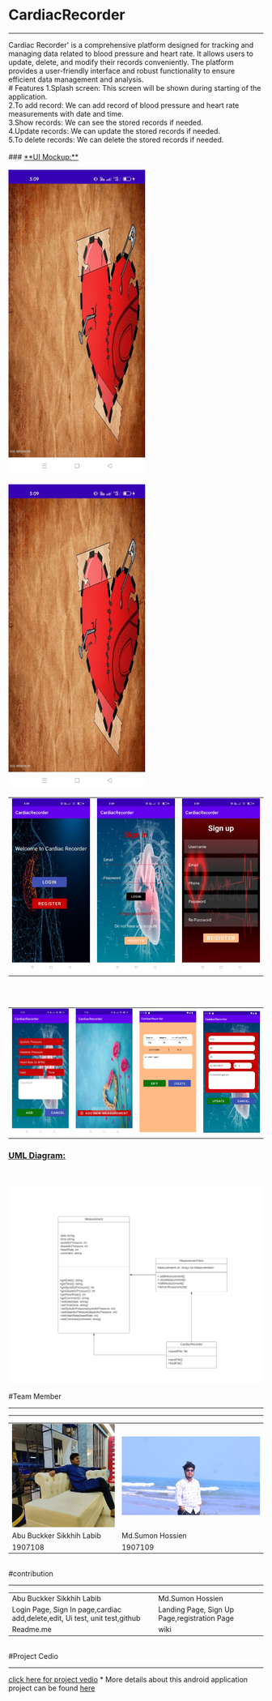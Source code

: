 # CardiacRecorder
<hr>
Cardiac Recorder' is a comprehensive platform designed for tracking and managing data related to blood pressure and heart rate. It allows users to update, delete, and modify their records conveniently. The platform provides a user-friendly interface and robust functionality to ensure efficient data management and analysis.
<br>
# Features
1.Splash screen: This screen will be shown during starting of the application.<br>
2.To add record: We can add record of blood pressure and heart rate measurements with date and time.<br>
3.Show records: We can see the stored records if needed.<br>
4.Update records: We can update the stored records if needed.<br>
5.To delete records: We can delete the stored records if needed.<br>
<br>
### <ins> **UI Mockup:** </ins>
<br>
<br>
<img src = "img/WhatsApp Image 2023-07-06 at 3.25.37 PM.jpeg" alt = "Splash Screen" title = "Splash Screen" width = "270" >
<br>
<br>
<table>
 <tr>
  <img src = "img/WhatsApp Image 2023-07-06 at 3.25.37 PM.jpeg" alt = "Splash Screen" title = "Splash Screen" width = "270" >
 </tr>
 <tr></tr>
 <tr>
   <td><img src = "img/WhatsApp Image 2023-07-06 at 3.25.38 PM.jpeg" alt = "Entry" title = "Entry" width = "270" ></td>
   <td><img src = "img/WhatsApp Image 2023-07-06 at 3.25.39 PM.jpeg" alt = "Register" title = "Register" width = "270" ></td>
   <td><img src = "img/WhatsApp Image 2023-07-06 at 3.25.40 PM.jpeg" alt = "Login" title = "Login" width = "270" ></td>
 </tr>
</table>  
<br>
<br>
<table>
 <tr>
   <td><img src = "img/WhatsApp Image 2023-07-06 at 3.25.41 PM (1).jpeg" alt = "showrecord" title = "showrecord" width = "270" ></td>
   <td><img src = "img/WhatsApp Image 2023-07-06 at 3.25.41 PM.jpeg" alt = "Add New Measurement" title = "Add New Measurement" width = "270" ></td>
    <td><img src = "img/Screenshot_3.png" alt = "editrecord" title = "editrecord" width = "270" ></td>
     <td><img src = "img/Screenshot_4.png" alt = "updaterecord" title = "updaterecord" width = "270" ></td>
   
 </tr>
</table> 


### <ins> **UML Diagram:** </ins>
<br>
<br>
<img src = "img/UML Design.jpg" alt = "Splash Screen" title = "Splash Screen" width = "1000" >

#Team Member
<hr>
<hr>
<table>
 <tr>
  <td>
   <img src = "img/241797135_1250506275391196_8293059983486636012_n.jpg">
  </td>
  <td>
   <img src = "img/WhatsApp Image 2023-07-06 at 4.11.27 PM.jpeg">
  </td>
 </tr>
 <tr>
  <td>Abu Buckker Sikkhih Labib</td>
  <td>Md.Sumon Hossien</td>
 </tr>
 <tr>
  <td>1907108</td>
  <td>1907109</td>
 </tr>
</table>
<br>
#contribution
<hr>
<table>
 <tr>
  <td>Abu Buckker Sikkhih Labib</td>
  <td>Md.Sumon Hossien</td>
 </tr>
 <tr>
  <td>Login Page, Sign In page,cardiac add,delete,edit, Ui test, unit test,github </td>
  <td>Landing Page, Sign Up Page,registration Page</td>
 </tr>
 <tr>
  <td>Readme.me </td>
  <td>wiki</td>
 </tr>
</table>

<br>
#Project Cedio
<hr>
<a href = " https://drive.google.com/drive/folders/18HwX6kYO5_68wjiDmFNdMWUCEhxGXcsF?fbclid=IwAR0RxCiNEdLND-Omo7apYlmZ3DpkeYFvNT-siHQGglcSkJysCq0jAa2G8ME">click here for project vedio</a>
* More details about this android application project can be found <a href="https://github.com/labib108/CardiacRecorder/wiki">here</a>
